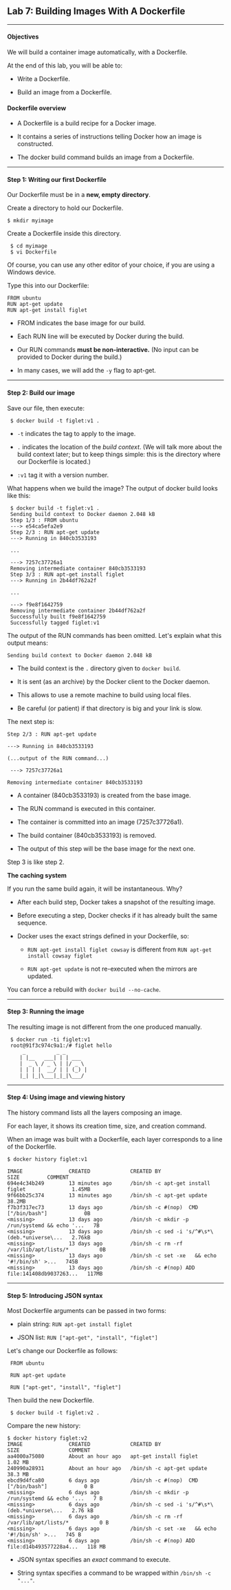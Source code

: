 ## Lab 7: Building Images With A Dockerfile

--------

#### Objectives

We will build a container image automatically, with a Dockerfile.

At the end of this lab, you will be able to:

-   Write a Dockerfile.

-   Build an image from a Dockerfile.

#### Dockerfile overview

-   A Dockerfile is a build recipe for a Docker image.

-   It contains a series of instructions telling Docker how an image is constructed.

-   The docker build command builds an image from a Dockerfile.

--------

#### Step 1: Writing our first Dockerfile

Our Dockerfile must be in a **new, empty directory**.

Create a directory to hold our Dockerfile. 
```
$ mkdir myimage
```
Create a Dockerfile inside this directory.
```
 $ cd myimage
 $ vi Dockerfile
```
Of course, you can use any other editor of your choice, if you are using a Windows device.

Type this into our Dockerfile:
```
FROM ubuntu
RUN apt-get update
RUN apt-get install figlet
```

-   FROM indicates the base image for our build.

-   Each RUN line will be executed by Docker during the build.

-   Our RUN commands **must be non-interactive.**
    (No input can be provided to Docker during the build.)

-   In many cases, we will add the `-y` flag to apt-get.

--------

#### Step 2: Build our image

Save our file, then execute:
```
 $ docker build -t figlet:v1 .
```
-  `-t` indicates the tag to apply to the image.

-   `.` indicates the location of the *build context*.
(We will talk more about the build context later; but to keep things simple: this is the directory where our Dockerfile is located.)

-   `:v1` tag it with a version number.

What happens when we build the image? The output of docker build looks like this:

```
 $ docker build -t figlet:v1 .
 Sending build context to Docker daemon 2.048 kB 
 Step 1/3 : FROM ubuntu
 ---> e54ca5efa2e9
 Step 2/3 : RUN apt-get update
 ---> Running in 840cb3533193
 
 ...
 
 ---> 7257c37726a1
 Removing intermediate container 840cb3533193 
 Step 3/3 : RUN apt-get install figlet
 ---> Running in 2b44df762a2f
 
 ...
 
 ---> f9e8f1642759
 Removing intermediate container 2b44df762a2f 
 Successfully built f9e8f1642759
 Successfully tagged figlet:v1
```

The output of the RUN commands has been omitted. Let's explain what this output means:

```
Sending build context to Docker daemon 2.048 kB
```
-   The build context is the `.` directory given to `docker build`.

-   It is sent (as an archive) by the Docker client to the Docker daemon.

-   This allows to use a remote machine to build using local files.

-   Be careful (or patient) if that directory is big and your link is slow.

The next step is:

```
Step 2/3 : RUN apt-get update

---> Running in 840cb3533193

(...output of the RUN command...)

 ---> 7257c37726a1

Removing intermediate container 840cb3533193
```

-   A container (840cb3533193) is created from the base image.

-   The RUN command is executed in this container.

-   The container is committed into an image (7257c37726a1).

-   The build container (840cb3533193) is removed.

-   The output of this step will be the base image for the next one.

Step 3 is like step 2.

**The caching system**

If you run the same build again, it will be instantaneous. Why?

-   After each build step, Docker takes a snapshot of the resulting image.

-   Before executing a step, Docker checks if it has already built the same sequence.

-   Docker uses the exact strings defined in your Dockerfile, so:

    * `RUN apt-get install figlet cowsay` is different from `RUN apt-get install cowsay figlet`

    * `RUN apt-get update` is not re-executed when the mirrors are updated.

You can force a rebuild with `docker build --no-cache`.

--------

#### Step 3: Running the image

The resulting image is not different from the one produced manually.

```
 $ docker run -ti figlet:v1
 root@91f3c974c9a1:/# figlet hello
     _          _ _
    | |__   ___| | | ___
    |  _ \ / _ \ | |/ _ \
    | | | |  __/ | | (_) |
    |_| |_|\___|_|_|\___/
```


--------

#### Step 4: Using image and viewing history

The history command lists all the layers composing an image.

For each layer, it shows its creation time, size, and creation command.

When an image was built with a Dockerfile, each layer corresponds to a line of the Dockerfile.
```
$ docker history figlet:v1

IMAGE               CREATED             CREATED BY                                      SIZE         COMMENT
694e4c34b249        13 minutes ago      /bin/sh -c apt-get install figlet               1.45MB
9f66bb25c374        13 minutes ago      /bin/sh -c apt-get update                       38.2MB
f7b3f317ec73        13 days ago         /bin/sh -c #(nop)  CMD ["/bin/bash"]            0B
<missing>           13 days ago         /bin/sh -c mkdir -p /run/systemd && echo '...   7B
<missing>           13 days ago         /bin/sh -c sed -i 's/^#\s*\(deb.*universe\...   2.76kB
<missing>           13 days ago         /bin/sh -c rm -rf /var/lib/apt/lists/*          0B
<missing>           13 days ago         /bin/sh -c set -xe   && echo '#!/bin/sh' >...   745B
<missing>           13 days ago         /bin/sh -c #(nop) ADD file:141408db9037263...   117MB
```

--------

#### Step 5: Introducing JSON syntax

Most Dockerfile arguments can be passed in two forms:

-   plain string: `RUN apt-get install figlet`

-   JSON list: `RUN ["apt-get", "install", "figlet"]`

Let's change our Dockerfile as follows:

```
 FROM ubuntu

 RUN apt-get update

 RUN ["apt-get", "install", "figlet"]
```

Then build the new Dockerfile.

```
 $ docker build -t figlet:v2 .
```

Compare the new history:
```
$ docker history figlet:v2
IMAGE               CREATED             CREATED BY                                      SIZE                COMMENT
aa4000a75080        About an hour ago   apt-get install figlet                          1.02 MB
240990a28931        About an hour ago   /bin/sh -c apt-get update                       38.3 MB
ebcd9d4fca80        6 days ago          /bin/sh -c #(nop)  CMD ["/bin/bash"]            0 B
<missing>           6 days ago          /bin/sh -c mkdir -p /run/systemd && echo '...   7 B
<missing>           6 days ago          /bin/sh -c sed -i 's/^#\s*\(deb.*universe\...   2.76 kB
<missing>           6 days ago          /bin/sh -c rm -rf /var/lib/apt/lists/*          0 B
<missing>           6 days ago          /bin/sh -c set -xe   && echo '#!/bin/sh' >...   745 B
<missing>           6 days ago          /bin/sh -c #(nop) ADD file:d14b493577228a4...   118 MB
```
-   JSON syntax specifies an *exact* command to execute.

-   String syntax specifies a command to be wrapped within `/bin/sh -c "..."`.
